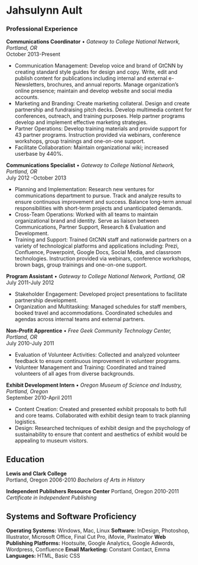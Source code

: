 # Jahsulynn Ault


### Professional Experience

**Communications Coordinator** • *Gateway to College National Network, Portland, OR*  
October 2013-Present

- Communication Management: Develop voice and brand of GtCNN by creating standard style guides for design and copy.  Write, edit and publish content for publications including internal and external e-Newsletters, brochures, and annual reports. Manage organization’s online presence; maintain and develop website and social media accounts. 
- Marketing and Branding: Create marketing collateral.  Design and create partnership and fundraising pitch decks. Develop multimedia content for conferences, outreach, and training purposes. Help partner programs develop and implement effective marketing strategies.
- Partner Operations: Develop training materials and provide support for 43 partner programs. Instruction provided via webinars, conference workshops, group trainings and one-on-one support.  
- Facilitate Collaboration: Maintain organizational wiki; increased userbase by 440%.  

**Communications Specialist** • *Gateway to College National Network, Portland, OR*  
July 2012 -October 2013

- Planning and Implementation: Research new ventures for communications department to pursue. Track and analyze results to ensure continuous improvement and success. Balance long-term annual responsibilities with short-term projects and unanticipated demands.
- Cross-Team Operations: Worked with all teams to maintain organizational brand and identity. Serve as liaison between Communications, Partner Support, Research & Evaluation and Development. 
- Training and Support: Trained GtCNN staff and nationwide partners on a variety of technological platforms and applications including: Prezi, Confluence, Powerpoint, Google Docs, Social Media, and classroom technologies. Instruction provided via webinars, conference workshops, brown bags, group trainings and one-on-one support.

**Program Assistant** • *Gateway to College National Network, Portland, OR*  
July 2011-July 2012

- Stakeholder Engagement: Developed project presentations to facilitate partnership development.
- Organization and Multitasking: Managed schedules for staff members, booked travel and accommodations. Coordinated schedules and agendas across internal teams and external partners.

**Non-Profit Apprentice** • *Free Geek Community Technology Center, Portland, OR*   
July 2010-July 2011

- Evaluation of Volunteer Activities: Collected and analyzed volunteer feedback to ensure continuous improvement in volunteer programs.
- Volunteer Management and Training: Coordinated and trained volunteers of all ages from diverse backgrounds. 

**Exhibit Development Intern** • *Oregon Museum of Science and Industry, Portland, Oregon*  
September 2010-April 2011

- Content Creation: Created and presented exhibit proposals to both full and core teams. Collaborated with exhibit design team to track planning logistics.
- Design: Researched techniques of exhibit design and the psychology of sustainability to ensure that content and aesthetics of exhibit would be appealing to museum visitors.

## Education
**Lewis and Clark College**  
Portland, Oregon	2006-2010
*Bachelors of Arts in History* 
	
**Independent Publishers Resource Center** 
Portland, Oregon 	2010-2011
*Certificate in Independent Publishing*

## Systems and Software Proficiency
**Operating Systems:** Windows, Mac, Linux
**Software:** InDesign, Photoshop, Illustrator, Microsoft Office, Final Cut Pro, iMovie, Pixelmator
**Web Publishing Platforms:** Hootsuite, Google Analytics, Google Adwords, Wordpress, Confluence 
**Email Marketing:** Constant Contact, Emma
**Languages:** HTML, Basic CSS
